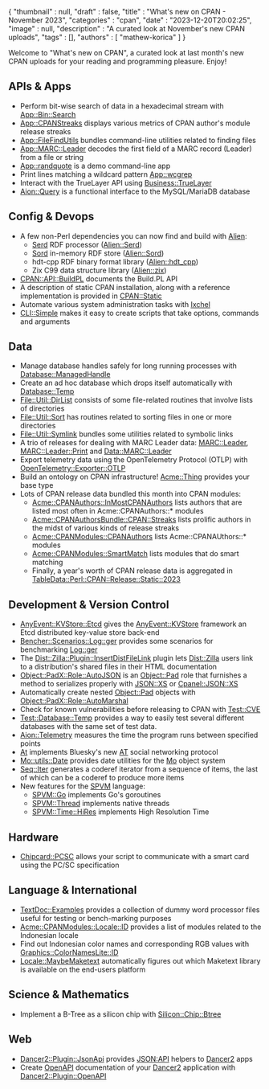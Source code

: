 {
   "thumbnail" : null,
   "draft" : false,
   "title" : "What's new on CPAN - November 2023",
   "categories" : "cpan",
   "date" : "2023-12-20T20:02:25",
   "image" : null,
   "description" : "A curated look at November's new CPAN uploads",
   "tags" : [],
   "authors" : [
      "mathew-korica"
   ]
}


Welcome to "What's new on CPAN", a curated look at last month's new CPAN uploads for your reading and programming pleasure. Enjoy!

APIs & Apps
-----------
* Perform bit-wise search of data in a hexadecimal stream with [App::Bin::Search](https://metacpan.org/pod/App::Bin::Search)
* [App::CPANStreaks](https://metacpan.org/pod/App::CPANStreaks) displays various metrics of CPAN author's module release streaks
* [App::FileFindUtils](https://metacpan.org/pod/App::FileFindUtils) bundles command-line utilities related to finding files
* [App::MARC::Leader](https://metacpan.org/pod/App::MARC::Leader) decodes the first field of a MARC record (Leader) from a file or string
* [App::randquote](https://metacpan.org/pod/App::randquote) is a demo command-line app
* Print lines matching a wildcard pattern [App::wcgrep](https://metacpan.org/pod/App::wcgrep)
* Interact with the TrueLayer API using [Business::TrueLayer](https://metacpan.org/pod/Business::TrueLayer)
* [Aion::Query](https://metacpan.org/pod/Aion::Query) is a functional interface to the MySQL/MariaDB database


Config & Devops
---------------
* A few non-Perl dependencies you can now find and build with [Alien](https://metacpan.org/pod/Alien):
	* [Serd](https://drobilla.net/software/serd.html) RDF processor ([Alien::Serd](https://metacpan.org/pod/Alien::Serd))
	* [Sord](https://drobilla.net/software/sord.html) in-memory RDF store ([Alien::Sord](https://metacpan.org/pod/Alien::Sord))
	* hdt-cpp RDF binary format library ([Alien::hdt_cpp](https://metacpan.org/pod/Alien::hdt_cpp))
	* Zix C99 data structure library ([Alien::zix](https://metacpan.org/pod/Alien::zix))
* [CPAN::API::BuildPL](https://metacpan.org/pod/CPAN::API::BuildPL) documents the Build.PL API
* A description of static CPAN installation, along with a reference implementation is provided in [CPAN::Static](https://metacpan.org/pod/CPAN::Static)
* Automate various system administration tasks with [Ixchel](https://metacpan.org/pod/Ixchel)
* [CLI::Simple](https://metacpan.org/pod/CLI::Simple) makes it easy to create scripts that take options, commands and arguments


Data
----
* Manage database handles safely for long running processes with [Database::ManagedHandle](https://metacpan.org/pod/Database::ManagedHandle)
* Create an ad hoc database which drops itself automatically with [Database::Temp](https://metacpan.org/pod/Database::Temp)
* [File::Util::DirList](https://metacpan.org/pod/File::Util::DirList) consists of some file-related routines that involve lists of directories
* [File::Util::Sort](https://metacpan.org/pod/File::Util::Sort) has routines related to sorting files in one or more directories
* [File::Util::Symlink](https://metacpan.org/pod/File::Util::Symlink) bundles some utilities related to symbolic links
* A trio of releases for dealing with MARC Leader data: [MARC::Leader](https://metacpan.org/pod/MARC::Leader), [MARC::Leader::Print](https://metacpan.org/pod/MARC::Leader::Print) and [Data::MARC::Leader](https://metacpan.org/pod/Data::MARC::Leader)
* Export telemetry data using the OpenTelemetry Protocol (OTLP) with [OpenTelemetry::Exporter::OTLP](https://metacpan.org/pod/OpenTelemetry::Exporter::OTLP)
* Build an ontology on CPAN infrastructure! [Acme::Thing](https://metacpan.org/pod/Acme::Thing) provides your base type
* Lots of CPAN release data bundled this month into CPAN modules:
    * [Acme::CPANAuthors::InMostCPANAuthors](https://metacpan.org/pod/Acme::CPANAuthors::InMostCPANAuthors) lists authors that are listed most often in Acme::CPANAuthors::* modules
    * [Acme::CPANAuthorsBundle::CPAN::Streaks](https://metacpan.org/pod/Acme::CPANAuthorsBundle::CPAN::Streaks) lists prolific authors in the midst of various kinds of release streaks
    * [Acme::CPANModules::CPANAuthors](https://metacpan.org/pod/Acme::CPANModules::CPANAuthors) lists Acme::CPANAUthors::* modules
    * [Acme::CPANModules::SmartMatch](https://metacpan.org/pod/Acme::CPANModules::SmartMatch) lists modules that do smart matching
    * Finally, a year's worth of CPAN release data is aggregated in [TableData::Perl::CPAN::Release::Static::2023](https://metacpan.org/pod/TableData::Perl::CPAN::Release::Static::2023)


Development & Version Control
-----------------------------
* [AnyEvent::KVStore::Etcd](https://metacpan.org/pod/AnyEvent::KVStore::Etcd) gives the [AnyEvent::KVStore](https://metacpan.org/pod/AnyEvent::KVStore) framework an Etcd distributed key-value store back-end
* [Bencher::Scenarios::Log::ger](https://metacpan.org/pod/Bencher::Scenarios::Log::ger) provides some scenarios for benchmarking [Log::ger](https://metacpan.org/pod/Log::ger)
* The [Dist::Zilla::Plugin::InsertDistFileLink](https://metacpan.org/pod/Dist::Zilla::Plugin::InsertDistFileLink) plugin lets [Dist::Zilla](https://metacpan.org/pod/Dist::Zilla) users link to a distribution's shared files in their HTML documentation
* [Object::PadX::Role::AutoJSON](https://metacpan.org/pod/Object::PadX::Role::AutoJSON) is an [Object::Pad](https://metacpan.org/pod/Object::Pad) role that furnishes a method to serializes properly with [JSON::XS](https://metacpan.org/pod/JSON::XS) or [Cpanel::JSON::XS](https://metacpan.org/pod/Cpanel::JSON::XS)
* Automatically create nested [Object::Pad](https://metacpan.org/pod/Object::Pad) objects with [Object::PadX::Role::AutoMarshal](https://metacpan.org/pod/Object::PadX::Role::AutoMarshal)
* Check for known vulnerabilities before releasing to CPAN with [Test::CVE](https://metacpan.org/pod/Test::CVE)
* [Test::Database::Temp](https://metacpan.org/pod/Test::Database::Temp) provides a way to easily test several different databases with the same set of test data.
* [Aion::Telemetry](https://metacpan.org/pod/Aion::Telemetry) measures the time the program runs between specified points
* [At](https://metacpan.org/pod/At) implements Bluesky's new [AT](https://atproto.com/) social networking protocol
* [Mo::utils::Date](https://metacpan.org/pod/Mo::utils::Date) provides date utilities for the [Mo](https://metacpan.org/pod/Mo) object system
* [Seq::Iter](https://metacpan.org/pod/Seq::Iter) generates a coderef iterator from a sequence of items, the last of which can be a coderef to produce more items
* New features for the [SPVM](https://metacpan.org/pod/SPVM) language:
	* [SPVM::Go](https://metacpan.org/pod/SPVM::Go) implements Go's goroutines
	* [SPVM::Thread](https://metacpan.org/pod/SPVM::Thread) implements native threads
	* [SPVM::Time::HiRes](https://metacpan.org/pod/SPVM::Time::HiRes) implements High Resolution Time


Hardware
--------
* [Chipcard::PCSC](https://metacpan.org/pod/Chipcard::PCSC) allows your script to communicate with a smart card using the PC/SC specification


Language & International
------------------------
* [TextDoc::Examples](https://metacpan.org/pod/TextDoc::Examples) provides a collection of dummy word processor files useful for testing or bench-marking purposes
* [Acme::CPANModules::Locale::ID](https://metacpan.org/pod/Acme::CPANModules::Locale::ID) provides a list of modules related to the Indonesian locale
* Find out Indonesian color names and corresponding RGB values with [Graphics::ColorNamesLite::ID](https://metacpan.org/pod/Graphics::ColorNamesLite::ID)
* [Locale::MaybeMaketext](https://metacpan.org/pod/Locale::MaybeMaketext) automatically figures out which Maketext library is available on the end-users platform


Science & Mathematics
---------------------
* Implement a B-Tree as a silicon chip with [Silicon::Chip::Btree](https://metacpan.org/pod/Silicon::Chip::Btree)


Web
---
* [Dancer2::Plugin::JsonApi](https://metacpan.org/pod/Dancer2::Plugin::JsonApi) provides [JSON:API](https://jsonapi.org/) helpers to [Dancer2](https://metacpan.org/pod/Dancer2) apps
* Create [OpenAPI](https://www.openapis.org/) documentation of your [Dancer2](https://metacpan.org/pod/Dancer2) application with [Dancer2::Plugin::OpenAPI](https://metacpan.org/pod/Dancer2::Plugin::OpenAPI)
